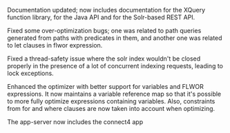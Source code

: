 Documentation updated; now includes documentation for the XQuery function
library, for the Java API and for the Solr-based REST API.

Fixed some over-optimization bugs; one was related to path queries
generated from paths with predicates in them, and another one was related
to let clauses in flwor expression.

Fixed a thread-safety issue where the solr index wouldn't be closed
properly in the presence of a lot of concurrent indexing requests, leading
to lock exceptions.

Enhanced the optimizer with better support for variables and FLWOR
expressions.  It now maintains a variable reference map so that it's
possible to more fully optimize expressions containing variables.  Also,
constraints from for and where clauses are now taken into account when
optimizing.

The app-server now includes the connect4 app

